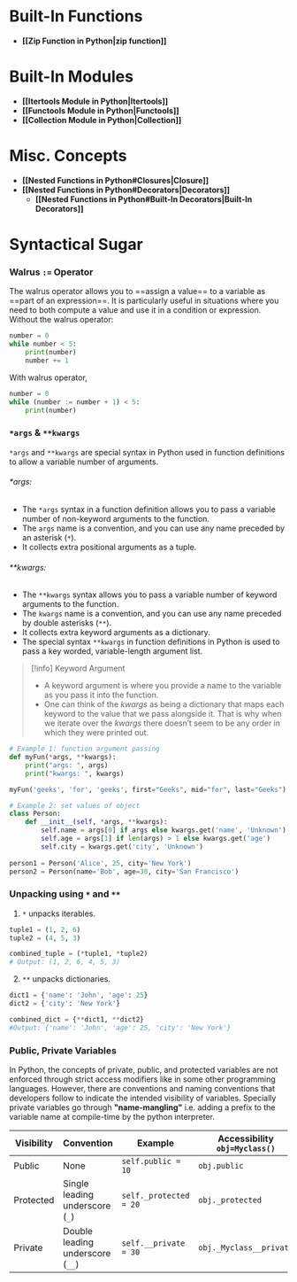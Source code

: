 # Built-In Functions
-  **[[Zip Function in Python|zip function]]**

# Built-In Modules
- **[[Itertools Module in Python|Itertools]]**
- **[[Functools Module in Python|Functools]]**
- **[[Collection Module in Python|Collection]]**

# Misc. Concepts
- **[[Nested Functions in Python#Closures|Closure]]**
- **[[Nested Functions in Python#Decorators|Decorators]]**
	- **[[Nested Functions in Python#Built-In Decorators|Built-In Decorators]]**
# Syntactical Sugar
### Walrus `:=` Operator
The walrus operator allows you to ==assign a value== to a variable as ==part of an expression==. It is particularly useful in situations where you need to both compute a value and use it in a condition or expression.
Without the walrus operator:
```python
number = 0
while number < 5:
    print(number)
    number += 1
```
With walrus operator,
```python
number = 0
while (number := number + 1) < 5:
    print(number)
```

### `*args` & `**kwargs`
`*args` and `**kwargs` are special syntax in Python used in function definitions to allow a variable number of arguments. 
###### \*args:
- The `*args` syntax in a function definition allows you to pass a variable number of non-keyword arguments to the function.
- The `args` name is a convention, and you can use any name preceded by an asterisk (`*`).
- It collects extra positional arguments as a tuple.
###### \*\*kwargs:
- The `**kwargs` syntax allows you to pass a variable number of keyword arguments to the function.
- The `kwargs` name is a convention, and you can use any name preceded by double asterisks (`**`).
- It collects extra keyword arguments as a dictionary.
- The special syntax `**kwargs` in function definitions in Python is used to pass a key worded, variable-length argument list.
> [!info] Keyword Argument 
> - A keyword argument is where you provide a name to the variable as you pass it into the function.
> - One can think of the *kwargs* as being a dictionary that maps each keyword to the value that we pass alongside it. That is why when we iterate over the *kwargs* there doesn’t seem to be any order in which they were printed out.
```python
# Example 1: function argument passing
def myFun(*args, **kwargs):
	print("args: ", args)
	print("kwargs: ", kwargs)

myFun('geeks', 'for', 'geeks', first="Geeks", mid="for", last="Geeks")
```
```python
# Example 2: set values of object
class Person:
    def __init__(self, *args, **kwargs):
        self.name = args[0] if args else kwargs.get('name', 'Unknown')
        self.age = args[1] if len(args) > 1 else kwargs.get('age')
        self.city = kwargs.get('city', 'Unknown')
        
person1 = Person('Alice', 25, city='New York')
person2 = Person(name='Bob', age=30, city='San Francisco')
```

### Unpacking using `*` and `**`
1. `*` unpacks iterables.
```python
tuple1 = (1, 2, 6)
tuple2 = (4, 5, 3)

combined_tuple = (*tuple1, *tuple2)
# Output: (1, 2, 6, 4, 5, 3)
```
2. `**` unpacks dictionaries.
```python
dict1 = {'name': 'John', 'age': 25}
dict2 = {'city': 'New York'}

combined_dict = {**dict1, **dict2}
#Output: {'name': 'John', 'age': 25, 'city': 'New York'} 
```

### Public, Private Variables
In Python, the concepts of private, public, and protected variables are not enforced through strict access modifiers like in some other programming languages. However, there are conventions and naming conventions that developers follow to indicate the intended visibility of variables.
Specially private variables go through **"name-mangling"** i.e. adding a prefix to the variable name at compile-time by the python interpreter.

|Visibility|Convention|Example|Accessibility `obj=Myclass()` |
|---|---|---|---|
|Public|None|`self.public = 10` |`obj.public` |
|Protected|Single leading underscore (`_`)|`self._protected = 20` |`obj._protected` |
|Private|Double leading underscore (`__`) |`self.__private = 30` |`obj._Myclass__private` |